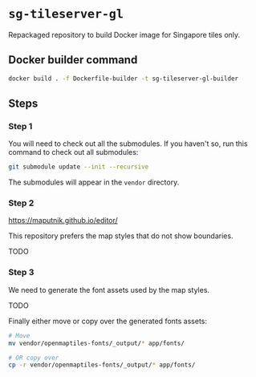 # `sg-tileserver-gl`

Repackaged repository to build Docker image for Singapore tiles only.

## Docker builder command

```bash
docker build . -f Dockerfile-builder -t sg-tileserver-gl-builder
```

## Steps

### Step 1

You will need to check out all the submodules. If you haven't so, run this command to check out all
submodules:

```bash
git submodule update --init --recursive
```

The submodules will appear in the `vendor` directory.

### Step 2

<https://maputnik.github.io/editor/>

This repository prefers the map styles that do not show boundaries.

TODO

### Step 3

We need to generate the font assets used by the map styles.

TODO

Finally either move or copy over the generated fonts assets:

```bash
# Move
mv vendor/openmaptiles-fonts/_output/* app/fonts/

# OR copy over
cp -r vendor/openmaptiles-fonts/_output/* app/fonts/
```
